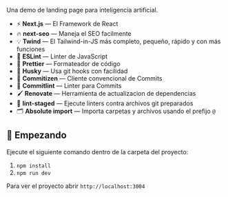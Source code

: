 Una demo de landing page para inteligencia artificial.

- ⚡ **Next.js** — El Framework de React 
- 🔥 **next-seo** — Maneja el SEO facilmente
- 💡 **Twind** — El Tailwind-in-JS más completo, pequeño, rápido y con más funciones
- 📏 **ESLint** — Linter de JavaScript
- 💖 **Prettier** — Formateador de código
- 🐶 **Husky** — Usa git hooks con facilidad
- 📄 **Commitizen** — Cliente convencional de Commits
- 🚓 **Commitlint** — Linter para Commits
- 🖌 **Renovate** — Herramienta de actualizacion de dependencias
- 🚫 **lint-staged** — Ejecute linters contra archivos git preparados
- 🗂 **Absolute import** — Importa carpetas y archivos usando el prefijo `@`

## 🚀 Empezando

Ejecute el siguiente comando dentro de la carpeta del proyecto:

1. `npm install`
2. `npm run dev`

Para ver el proyecto abrir `http://localhost:3004`